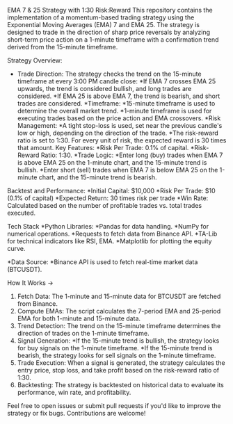 EMA 7 & 25 Strategy with 1:30 Risk:Reward
This repository contains the implementation of a momentum-based trading strategy using the Exponential Moving Averages (EMA) 7 and EMA 25. The strategy is designed to trade in the direction of sharp price reversals by analyzing short-term price action on a 1-minute timeframe with a confirmation trend derived from the 15-minute timeframe.

Strategy Overview:
* Trade Direction: The strategy checks the trend on the 15-minute timeframe at every 3:00 PM candle close:
  *If EMA 7 crosses EMA 25 upwards, the trend is considered bullish, and long trades are considered.
  *If EMA 25 is above EMA 7, the trend is bearish, and short trades are considered.
*Timeframe:
 *15-minute timeframe is used to determine the overall market trend.
 *1-minute timeframe is used for executing trades based on the price action and EMA crossovers.
*Risk Management:
 *A tight stop-loss is used, set near the previous candle's low or high, depending on the direction of the trade.
 *The risk-reward ratio is set to 1:30. For every unit of risk, the expected reward is 30 times that amount.
Key Features:
*Risk Per Trade: 0.1% of capital.
*Risk-Reward Ratio: 1:30.
*Trade Logic:
 *Enter long (buy) trades when EMA 7 is above EMA 25 on the 1-minute chart, and the 15-minute trend is bullish.
 *Enter short (sell) trades when EMA 7 is below EMA 25 on the 1-minute chart, and the 15-minute trend is bearish.

Backtest and Performance:
*Initial Capital: $10,000
*Risk Per Trade: $10 (0.1% of capital)
*Expected Return: 30 times risk per trade
*Win Rate: Calculated based on the number of profitable trades vs. total trades executed.

Tech Stack
*Python Libraries:
 *Pandas for data handling.
 *NumPy for numerical operations.
 *Requests to fetch data from Binance API.
 *TA-Lib for technical indicators like RSI, EMA.
 *Matplotlib for plotting the equity curve.

*Data Source:
 *Binance API is used to fetch real-time market data (BTCUSDT).

How It Works ->
1. Fetch Data: The 1-minute and 15-minute data for BTCUSDT are fetched from Binance.
2. Compute EMAs: The script calculates the 7-period EMA and 25-period EMA for both 1-minute and 15-minute data.
3. Trend Detection: The trend on the 15-minute timeframe determines the direction of trades on the 1-minute timeframe.
4. Signal Generation:
*If the 15-minute trend is bullish, the strategy looks for buy signals on the 1-minute timeframe.
*If the 15-minute trend is bearish, the strategy looks for sell signals on the 1-minute timeframe.
5. Trade Execution: When a signal is generated, the strategy calculates the entry price, stop loss, and take profit based on the risk-reward ratio of 1:30.
6. Backtesting: The strategy is backtested on historical data to evaluate its performance, win rate, and profitability.

Feel free to open issues or submit pull requests if you'd like to improve the strategy or fix bugs. Contributions are welcome!   
